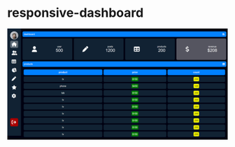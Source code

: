 # responsive-dashboard
![](https://github.com/MohamedKhamisMostafa/responsive-dashboard/blob/main/screenshot%201.png)
